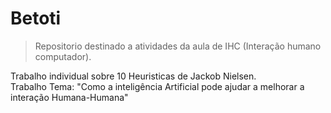 # Betoti

> Repositorio destinado a atividades da aula de IHC (Interação humano computador).

Trabalho individual sobre 10 Heuristicas de Jackob Nielsen. <br>
Trabalho Tema: "Como a inteligência Artificial pode ajudar a melhorar a interação Humana-Humana"
